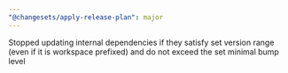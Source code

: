 ```yaml
---
"@changesets/apply-release-plan": major
---
```


Stopped updating internal dependencies if they satisfy set version range (even if it is workspace prefixed) and do not exceed the set minimal bump level
